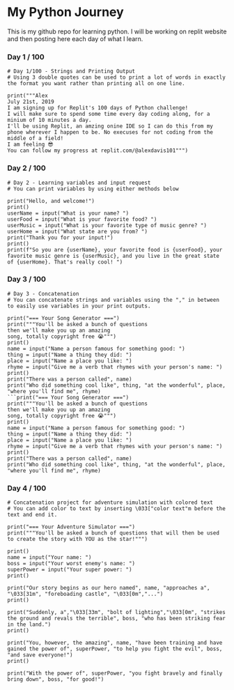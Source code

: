 # My Python Journey
This is my github repo for learning python. I will be working on replit website and then posting here each day of what I learn.


### Day 1 / 100
```
# Day 1/100 - Strings and Printing Output
# Using 3 double quotes can be used to print a lot of words in exactly the format you want rather than printing all on one line.

print("""Alex
July 21st, 2019
I am signing up for Replit's 100 days of Python challenge!
I will make sure to spend some time every day coding along, for a minium of 10 minutes a day.
I'll be using Replit, an amzing onine IDE so I can do this from my phone wherever I happen to be. No execuses for not coding from the middle of a field!
I am feeling 😎
You can follow my progress at replit.com/@alexdavis101""")
```

### Day 2 / 100
```
# Day 2 - Learning variables and input request
# You can print variables by using either methods below

print("Hello, and welcome!")
print()
userName = input("What is your name? ")
userFood = input("What is your favorite food? ")
userMusic = input("What is your favorite type of music genre? ")
userHome = input("What state are you from? ")
print("Thank you for your input!")
print()
print(f"So you are {userName}, your favorite food is {userFood}, your favorite music genre is {userMusic}, and you live in the great state of {userHome}. That's really cool! ")
```

### Day 3 / 100
```
# Day 3 - Concatenation
# You can concatenate strings and variables using the "," in between to easily use variables in your print outputs.

print("=== Your Song Generator ===")
print("""You'll be asked a bunch of questions
then we'll make you up an amazing
song, totally copyright free 😭""")
print()
name = input("Name a person famous for something good: ")
thing = input("Name a thing they did: ")
place = input("Name a place you like: ")
rhyme = input("Give me a verb that rhymes with your person's name: ")
print()
print("There was a person called", name)
print("Who did something cool like", thing, "at the wonderful", place, "where you'll find me", rhyme)
```print("=== Your Song Generator ===")
print("""You'll be asked a bunch of questions
then we'll make you up an amazing
song, totally copyright free 😭""")
print()
name = input("Name a person famous for something good: ")
thing = input("Name a thing they did: ")
place = input("Name a place you like: ")
rhyme = input("Give me a verb that rhymes with your person's name: ")
print()
print("There was a person called", name)
print("Who did something cool like", thing, "at the wonderful", place, "where you'll find me", rhyme)
```

### Day 4 / 100
```
# Concatenation project for adventure simulation with colored text
# You can add color to text by inserting \033["color text"m before the text and end it.

print("=== Your Adventure Simulator ===")
print("""You'll be asked a bunch of questions that will then be used to create the story with YOU as the star!""")

print()
name = input("Your name: ")
boss = input("Your worst enemy's name: ")
superPower = input("Your super power: ")
print()

print("Our story begins as our hero named", name, "approaches a", "\033[31m", "foreboading castle", "\033[0m","...")
print()

print("Suddenly, a","\033[33m", "bolt of lighting","\033[0m", "strikes the ground and revals the terrible", boss, "who has been striking fear in the land.")
print()

print("You, however, the amazing", name, "have been training and have gained the power of", superPower, "to help you fight the evil", boss, "and save everyone!")
print()

print("With the power of", superPower, "you fight bravely and finally bring down", boss, "for good!")

```